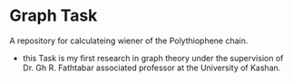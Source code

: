 # Graph Task

A repository for calculateing wiener of the Polythiophene chain.

- this Task is my first research in graph theory under the supervision of Dr. Gh R. Fathtabar associated professor at the University of Kashan.